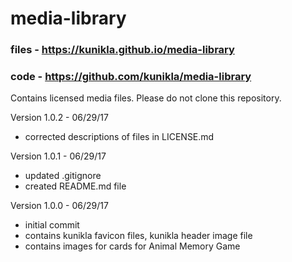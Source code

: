 # media-library

### files - https://kunikla.github.io/media-library
### code - https://github.com/kunikla/media-library

Contains licensed media files. Please do not clone this repository.

Version 1.0.2 - 06/29/17
  * corrected descriptions of files in LICENSE.md

Version 1.0.1 - 06/29/17
  * updated .gitignore
  * created README.md file

Version 1.0.0 - 06/29/17
  * initial commit
  * contains kunikla favicon files, kunikla header image file
  * contains images for cards for Animal Memory Game